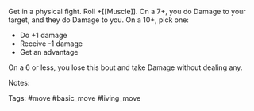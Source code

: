 Get in a physical fight. Roll +[[Muscle]]. On a 7+, you do Damage to your target, and they do Damage to you. On a 10+, pick one:

- Do +1 damage
- Receive -1 damage
- Get an advantage

On a 6 or less, you lose this bout and take Damage without dealing any.

Notes:

Tags:
#move #basic_move #living_move 